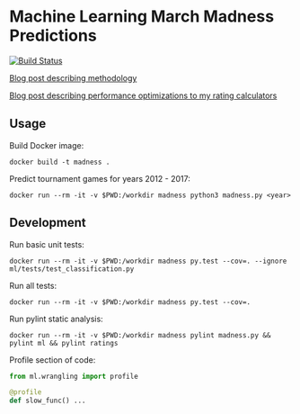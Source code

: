 # Machine Learning March Madness Predictions

[![Build Status](https://travis-ci.org/opiethehokie/march-madness-predictions.svg?branch=master)](https://travis-ci.org/opiethehokie/march-madness-predictions)

[Blog post describing methodology](http://www.programmingopiethehokie.com/2017/01/machine-learning-for-ncaa-basketball.html)

[Blog post describing performance optimizations to my rating calculators](http://www.programmingopiethehokie.com/2017/02/machine-learning-for-ncaa-basketball.html)

## Usage

Build Docker image:

`docker build -t madness .`

Predict tournament games for years 2012 - 2017:

`docker run --rm -it -v $PWD:/workdir madness python3 madness.py <year>`

## Development

Run basic unit tests:

`docker run --rm -it -v $PWD:/workdir madness py.test --cov=. --ignore ml/tests/test_classification.py`

Run all tests:

`docker run --rm -it -v $PWD:/workdir madness py.test --cov=.`

Run pylint static analysis:

`docker run --rm -it -v $PWD:/workdir madness pylint madness.py && pylint ml && pylint ratings`

Profile section of code:

```python
from ml.wrangling import profile

@profile
def slow_func() ...
```


